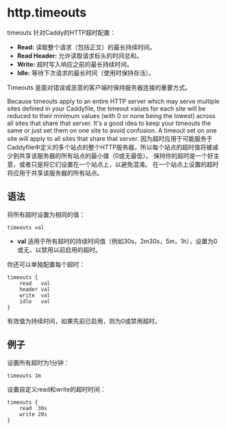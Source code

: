 # http.timeouts
timeouts 针对Caddy的HTTP超时配置：

*  **Read:** 读取整个请求（包括正文）的最长持续时间。
*  **Read Header:** 允许读取请求标头的时间总和。
*  **Write:** 超时写入响应之前的最长持续时间。
*  **Idle:** 等待下次请求的最长时间（使用时保持存活）。

Timeouts 是面对错误或恶意的客户端时保持服务器连接的重要方式。

Because timeouts apply to an entire HTTP server which may serve multiple sites defined in your Caddyfile, the timeout values for each site will be reduced to their minimum values (with 0 or none being the lowest) across all sites that share that server. It's a good idea to keep your timeouts the same or just set them on one site to avoid confusion. A timeout set on one site will apply to all sites that share that server.
因为超时应用于可能服务于Caddyfile中定义的多个站点的整个HTTP服务器，所以每个站点的超时值将被减少到共享该服务器的所有站点的最小值（0或无最低）。 保持你的超时是一个好主意，或者只是将它们设置在一个站点上，以避免混淆。 在一个站点上设置的超时将应用于共享该服务器的所有站点。

## 语法
将所有超时设置为相同的值：
```
timeouts val
```
*  **val** 适用于所有超时的持续时间值（例如30s，2m30s，5m，1h），设置为0或无，以禁用以前启用的超时。

你还可以单独配置每个超时：
```
timeouts {
	read   val
	header val
	write  val
	idle   val
}
```

有效值为持续时间，如果先前已启用，则为0或禁用超时。

## 例子
设置所有超时为1分钟：
```
timeouts 1m
```

设置自定义read和write的超时时间：
```
timeouts {
	read  30s
	write 20s
}
```